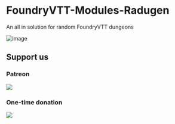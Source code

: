 # FoundryVTT-Modules-Radugen
An all in solution for random FoundryVTT dungeons

![image](https://user-images.githubusercontent.com/14161771/107837177-1174e300-6da0-11eb-843a-ad34bba0627a.png)

<h2>Support us</h2>
<h3>Patreon</h3>
<a href="https://www.patreon.com/bePatron?u=50065234">
  <img src="https://c5.patreon.com/external/logo/become_a_patron_button.png">
</a>
<h3>One-time donation</h3>
<a href="https://paypal.me/EwoudLindemans">
  <img src="https://www.paypalobjects.com/en_US/i/btn/btn_donateCC_LG.gif"/>
</a>
